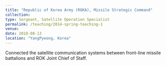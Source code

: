 ```yaml
---
title: "Republic of Korea Army (ROKA), Missile Strategic Command"
collection: 
type: Sergeant, Satellite Operation Specialist
permalink: /teaching/2014-spring-teaching-1
venue: 
date: 2018-08-13
location: "YangPyeong, Korea"
---
```


Connected the satellite communication systems between front-line missile battalions and ROK Joint Chief of Staff. 
